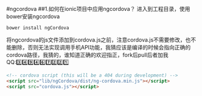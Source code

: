 #ngcordova
##1.如何在ionic项目中应用ngcordova？
进入到工程目录，使用bower安装ngcordova
```
bower install ngCordova
```
将ngcordova的js文件添加到cordova.js之前，注意cordova.js不需要修改，也不能删除，否则无法实现调用手机API功能，我猜应该是编译的时候会指向正确的cordova路径，我猜的，谁知道正确的欢迎指正，fork后pull后者加我QQ::three::four::nine::four::six::seven::two::two::one:
```html
<!-- cordova script (this will be a 404 during development) -->
<script src="lib/ngCordova/dist/ng-cordova.min.js"></script>
<script src="cordova.js"></script>
```


